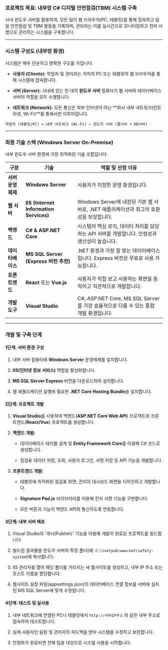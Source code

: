 
### **프로젝트 목표: 내부망 C# 디지털 안전점검(TBM) 시스템 구축**

사내 윈도우 서버를 활용하여, 모든 팀이 웹 브라우저(PC, 태블릿)를 통해 접속하고 일일 안전점검 및 TBM 활동을 기록하며, 관리자는 이를 실시간으로 모니터링하고 전자 서명으로 관리하는 시스템을 구축합니다.

---

### **시스템 구성도 (내부망 환경)**

시스템은 매우 단순하고 명확한 구조를 가집니다.

- **사용자 (Clients):** 작업자 및 관리자는 각자의 PC 또는 태블릿의 웹 브라우저를 통해 시스템에 접속합니다.
    
- **서버 (Server):** 사내에 있는 한 대의 **윈도우 서버** 컴퓨터가 웹 서버와 데이터베이스 서버의 역할을 모두 수행합니다.
    
- **네트워크 (Network):** 모든 통신은 외부 인터넷이 아닌 **회사 내부 네트워크(인트라넷, Wi-Fi)**를 통해서만 이루어집니다.
    

`작업자 (태블릿/PC) ↔ 내부 네트워크 (Wi-Fi) ↔ 윈도우 서버 (웹서버 + DB서버)`

---

### **최종 기술 스택 (Windows Server On-Premise)**

내부 윈도우 서버 환경에 가장 최적화된 기술 조합입니다.

|구분|기술|역할 및 선정 이유|
|---|---|---|
|**서버 운영체제**|**Windows Server**|사용자가 지정한 운영 환경입니다.|
|**웹 서버**|**IIS (Internet Information Services)**|Windows Server에 내장된 기본 웹 서버로, .NET 애플리케이션과 최고의 호환성을 보장합니다.|
|**백엔드**|**C# & ASP.NET Core**|시스템의 핵심 로직, 데이터 처리를 담당하는 API 서버를 개발합니다. 안정성과 생산성이 높습니다.|
|**데이터베이스**|**MS SQL Server (Express 버전 추천)**|.NET 환경과 가장 잘 맞는 데이터베이스입니다. Express 버전은 무료로 사용 가능합니다.|
|**프론트엔드**|**React** 또는 **Vue.js**|사용자가 직접 보고 사용하는 화면을 동적이고 직관적으로 개발합니다.|
|**개발 도구**|**Visual Studio**|C#, ASP.NET Core, MS SQL Server를 가장 효율적으로 다룰 수 있는 통합 개발 환경입니다.|

---

### **개발 및 구축 단계**

#### **1단계: 서버 환경 구성**

1. 내부 서버 컴퓨터에 **Windows Server** 운영체제를 설치합니다.
    
2. **IIS(인터넷 정보 서비스)** 역할을 활성화합니다.
    
3. **MS SQL Server Express** 버전을 다운로드하여 설치합니다.
    
4. 웹 애플리케이션 실행에 필요한 **.NET Core Hosting Bundle**을 설치합니다.
    

#### **2단계: 프로젝트 개발**

1. **Visual Studio**를 사용하여 백엔드(**ASP.NET Core Web API**) 프로젝트와 프론트엔드(**React/Vue**) 프로젝트를 생성합니다.
    
2. **백엔드 개발:**
    
    - 데이터베이스 테이블 설계 및 **Entity Framework Core**를 이용해 C# 코드로 생성합니다.
        
    - 점검표 데이터 저장, 조회, 사용자 로그인, 서명 저장 등 API 기능을 개발합니다.
        
3. **프론트엔드 개발:**
    
    - 태블릿에 최적화된 점검표 화면, 관리자 대시보드 화면을 디자인하고 개발합니다.
        
    - **Signature Pad.js** 라이브러리를 이용해 전자 서명 기능을 구현합니다.
        
    - 모든 버튼과 기능이 백엔드 API와 통신하도록 연동합니다.
        

#### **3단계: 내부 서버 배포**

1. Visual Studio의 '게시(Publish)' 기능을 이용해 개발이 완료된 프로젝트를 빌드합니다.
    
2. 빌드된 결과물을 윈도우 서버의 특정 폴더(예: `C:\inetpub\wwwroot\safety-system`)에 복사합니다.
    
3. IIS 관리자를 열어 해당 폴더를 가리키는 새 웹사이트를 생성하고, 내부 IP 주소 또는 호스트 이름을 할당합니다.
    
4. 웹사이트 설정 파일(appsettings.json)의 데이터베이스 연결 정보를 서버에 설치된 MS SQL Server에 맞게 수정합니다.
    

#### **4단계: 테스트 및 실사용**

1. 내부 네트워크에 연결된 PC나 태블릿에서 `http://서버IP주소` 와 같은 내부 주소로 접속하여 테스트합니다.
    
2. 실제 사용자인 팀원 및 관리자의 피드백을 받아 시스템을 수정하고 보완합니다.
    
3. 안정화가 완료되면 전체 팀을 대상으로 시스템 사용을 시작합니다.
